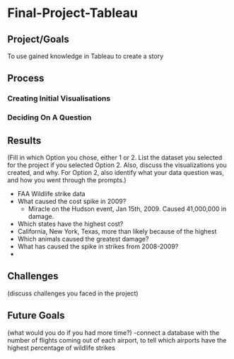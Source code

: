 # Final-Project-Tableau

## Project/Goals
To use gained knowledge in Tableau to create a story

## Process
### Creating Initial Visualisations
### Deciding On A Question

## Results
(Fill in which Option you chose, either 1 or 2. List the dataset you selected for the project if you selected Option 2. Also, discuss the visualizations you created, and why. For Option 2, also identify what your data question was, and how you went through the prompts.)
- FAA Wildlife strike data
- What caused the cost spike in 2009?
  - Miracle on the Hudson event, Jan 15th, 2009. Caused 41,000,000 in damage.
- Which states have the highest cost?
 - California, New York, Texas, more than likely because of the highest
- Which animals caused the greatest damage?
- What has caused the spike in strikes from 2008-2009?
-
## Challenges 
(discuss challenges you faced in the project)

## Future Goals
(what would you do if you had more time?)
-connect a database with the number of flights coming out of each airport, to tell which airports have the highest percentage of wildlife strikes